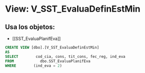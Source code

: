 # View: V_SST_EvaluaDefinEstMin

## Usa los objetos:
- [[SST_EvaluaPlanifEva]]

```sql
CREATE VIEW [dbo].[V_SST_EvaluaDefinEstMin]
AS
SELECT        cod_cia, cons, tit_cons, fec_reg, ind_eva
FROM            dbo.SST_EvaluaPlanifEva
WHERE        (ind_eva = 2)

```
